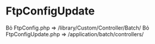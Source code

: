 # FtpConfigUpdate
Bỏ FtpConfig.php => /library/Custom/Controller/Batch/
Bỏ FtpConfigUpdate.php => /application/batch/controllers/
